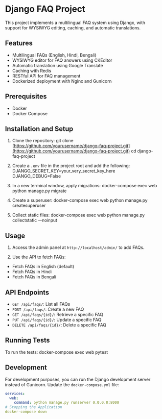 # Django FAQ Project

This project implements a multilingual FAQ system using Django, with support for WYSIWYG editing, caching, and automatic translations.

## Features

- Multilingual FAQs (English, Hindi, Bengali)
- WYSIWYG editor for FAQ answers using CKEditor
- Automatic translation using Google Translate
- Caching with Redis
- RESTful API for FAQ management
- Dockerized deployment with Nginx and Gunicorn

## Prerequisites

- Docker
- Docker Compose

## Installation and Setup

1. Clone the repository:
   git clone [https://github.com/yourusername/django-faq-project.git](https://github.com/yourusername/django-faq-project.git)
   cd django-faq-project
3. Create a `.env` file in the project root and add the following:
   DJANGO_SECRET_KEY=your_very_secret_key_here
   DJANGO_DEBUG=False

4. In a new terminal window, apply migrations:
   docker-compose exec web python manage.py migrate

5. Create a superuser:
   docker-compose exec web python manage.py createsuperuser

6. Collect static files:
   docker-compose exec web python manage.py collectstatic --noinput

## Usage

1. Access the admin panel at `http://localhost/admin/` to add FAQs.

2. Use the API to fetch FAQs:
- Fetch FAQs in English (default)
- Fetch FAQs in Hindi
- Fetch FAQs in Bengali

## API Endpoints

- `GET /api/faqs/`: List all FAQs
- `POST /api/faqs/`: Create a new FAQ
- `GET /api/faqs/{id}/`: Retrieve a specific FAQ
- `PUT /api/faqs/{id}/`: Update a specific FAQ
- `DELETE /api/faqs/{id}/`: Delete a specific FAQ

## Running Tests

To run the tests:
docker-compose exec web pytest

## Development

For development purposes, you can run the Django development server instead of Gunicorn. Update the `docker-compose.yml` file:

```yaml
services:
  web:
    command: python manage.py runserver 0.0.0.0:8000
# Stopping the Application
docker-compose down

